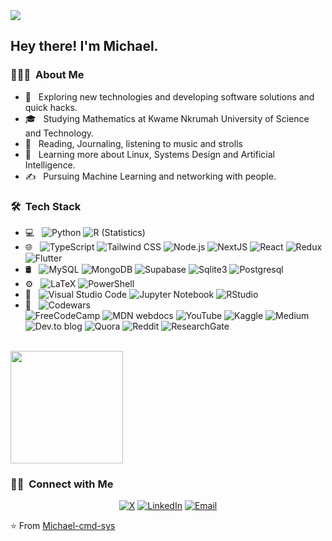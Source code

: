 
<!--
**Michael-cmd-sys/Michael-cmd-sys** is a ✨ _special_ ✨ repository because its `README.md` (this file) appears on your GitHub profile.

Here are some ideas to get you started:

- 🔭 I’m currently working on ...
- 🌱 I’m currently learning ...
- 👯 I’m looking to collaborate on ...
- 🤔 I’m looking for help with ...
- 💬 Ask me about ...
- 📫 How to reach me: ...
- 😄 Pronouns: ...
- ⚡ Fun fact: ...
-->

<img src="https://raw.githubusercontent.com/Michael-cmd-sys/Michael-cmd-sys/master/assets/Michael%20Kofi%20Awuni%20Banner.png">

<h2> Hey there! I'm Michael.</h2>

<h3> 👨🏻‍💻 &nbsp;About Me </h3>

- 🤔 &nbsp; Exploring new technologies and developing software solutions and quick hacks.
- 🎓 &nbsp; Studying Mathematics at Kwame Nkrumah University of Science and Technology.
- 🎨 &nbsp; Reading, Journaling, listening to music and strolls
- 🌱 &nbsp; Learning more about Linux, Systems Design and Artificial Intelligence.
- ✍️ &nbsp; Pursuing Machine Learning and networking with people.

<h3> 🛠 &nbsp;Tech Stack</h3>

- 💻 &nbsp;
  ![Python](https://img.shields.io/badge/-Python-333333?style=flat&logo=python)
  ![R (Statistics)](https://img.shields.io/badge/-R-333333?style=flat&logo=R&logoColor=276DC3)
- 🌐 &nbsp;
  ![TypeScript](https://img.shields.io/badge/TypeScript-007ACC?style=for-the-badge&logo=typescript&logoColor=white)
  ![Tailwind CSS](https://img.shields.io/badge/tailwindcss-0F172A?&logo=tailwindcss)
  ![Node.js](https://img.shields.io/badge/-Node.js-333333?style=flat&logo=node.js)
  ![NextJS](https://img.shields.io/badge/next.js-000000?style=for-the-badge&logo=nextdotjs&logoColor=white)
  ![React](https://img.shields.io/badge/-React-333333?style=flat&logo=react)
  ![Redux](https://img.shields.io/badge/Redux-593D88?style=for-the-badge&logo=redux&logoColor=white)
  ![Flutter](https://img.shields.io/badge/Flutter-02569B?style=for-the-badge&logo=flutter&logoColor=white)
- 🛢 &nbsp;
  ![MySQL](https://img.shields.io/badge/-MySQL-333333?style=flat&logo=mysql)
  ![MongoDB](https://img.shields.io/badge/-MongoDB-333333?style=flat&logo=mongodb)
  ![Supabase](https://img.shields.io/badge/Supabase-181818?style=for-the-badge&logo=supabase&logoColor=white)
  ![Sqlite3](https://img.shields.io/badge/SQLite-07405E?style=for-the-badge&logo=sqlite&logoColor=white)
  ![Postgresql](https://img.shields.io/badge/PostgreSQL-316192?style=for-the-badge&logo=postgresql&logoColor=white)
- ⚙️ &nbsp;
  ![LaTeX](https://img.shields.io/badge/latex-%23008080.svg?style=for-the-badge&logo=latex&logoColor=white)
  ![PowerShell](https://img.shields.io/badge/PowerShell-%235391FE.svg?style=for-the-badge&logo=powershell&logoColor=white) 
- 🔧 &nbsp;
  ![Visual Studio Code](https://img.shields.io/badge/-Visual%20Studio%20Code-333333?style=flat&logo=visual-studio-code&logoColor=007ACC)
  ![Jupyter Notebook](https://img.shields.io/badge/jupyter-%23FA0F00.svg?style=for-the-badge&logo=jupyter&logoColor=white) 
  ![RStudio](https://img.shields.io/badge/-RStudio-333333?style=flat&logo=rstudio)
- 📓 &nbsp;
  ![Codewars](https://img.shields.io/badge/Codewars-B1361E?style=for-the-badge&logo=codewars&logoColor=black)  
  ![FreeCodeCamp](https://img.shields.io/badge/freecodecamp-27273D?style=for-the-badge&logo=freecodecamp&logoColor=white)
  ![MDN webdocs](https://img.shields.io/badge/MDN_Web_Docs-black?style=for-the-badge&logo=mdnwebdocs&logoColor=white)
  ![YouTube](https://img.shields.io/badge/YouTube-FF0000?style=for-the-badge&logo=youtube&logoColor=white)
  ![Kaggle](https://img.shields.io/badge/Kaggle-035a7d?style=for-the-badge&logo=kaggle&logoColor=white)
  ![Medium](https://img.shields.io/badge/Medium-12100E?style=for-the-badge&logo=medium&logoColor=white)
  ![Dev.to blog](https://img.shields.io/badge/dev.to-0A0A0A?style=for-the-badge&logo=dev.to&logoColor=white)
  ![Quora](https://img.shields.io/badge/Quora-%23B92B27.svg?style=for-the-badge&logo=Quora&logoColor=white)
  ![Reddit](https://img.shields.io/badge/Reddit-%23FF4500.svg?style=for-the-badge&logo=Reddit&logoColor=white)
  ![ResearchGate](https://img.shields.io/badge/ResearchGate-00CCBB?style=for-the-badge&logo=ResearchGate&logoColor=white) 
<br/>

<a href="https://github.com/Michael-cmd-sys">
  <img height="180em" src="https://github-readme-stats.vercel.app/api/top-langs/?username=Michael-cmd-sys&theme=buefy&layout=compact" />
</a>

<br/>

<h3> 🤝🏻 &nbsp;Connect with Me </h3>

<p align="center">
  <!--<a href="https://www.adityavsingh.com/"><img alt="Website" src="https://img.shields.io/badge/Website-www.adityavsingh.com-blue?style=flat-square&logo=google-chrome"></a>-->
  <a href="https://www.twitter.com/Michael_cmd_sys"><img alt="X" src="https://img.shields.io/badge/@Michael%5Fcmd%5Fsys-black?style=flat-square&logo=X" /></a>
  <a href="https://www.linkedin.com/in//michael-kofi-awuni"><img alt="LinkedIn" src="https://img.shields.io/badge/LinkedIn-Michael%20Kofi%20Awuni-blue?style=flat-square&logo=linkedin"></a>
  <a href="mailto:mkawuni@st.knust.edu.gh"><img alt="Email" src="https://img.shields.io/badge/Email-mkawuni@st.knust.edu.gh-green?style=flat-square&logo=gmail"></a>
</p>

⭐️ From [Michael-cmd-sys](https://github.com/Michael-cmd-sys)
